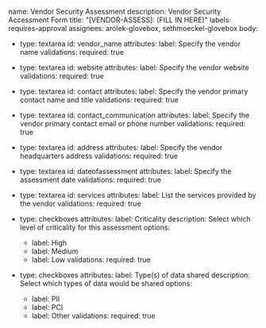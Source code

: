 name: Vendor Security Assessment
description: Vendor Security Accessment Form
title: "[VENDOR-ASSESS]: (FILL IN HERE)"
labels: requires-approval
assignees: arolek-glovebox, sethmoeckel-glovebox
body:
  - type: textarea
    id: vendor_name
    attributes:
      label: Specify the vendor name
    validations:
      required: true

  - type: textarea
    id: website
    attributes:
      label: Specify the vendor website
    validations:
      required: true

  - type: textarea
    id: contact
    attributes:
      label: Specify the vendor primary contact name and title
    validations:
      required: true

  - type: textarea
    id: contact_communication
    attributes:
      label: Specify the vendor primary contact email or phone number
    validations:
      required: true

  - type: textarea
    id: address
    attributes:
      label: Specify the vendor headquarters address
    validations:
      required: true

  - type: textarea
    id: dateofassessment
    attributes:
      label: Specify the assessment date
    validations:
      required: true

  - type: textarea
    id: services
    attributes:
      label: List the services provided by the vendor
    validations:
      required: true

  - type: checkboxes
    attributes:
      label: Criticality
      description: Select which level of criticality for this assessment
      options:
      - label: High
      - label: Medium
      - label: Low
    validations:
      required: true

  - type: checkboxes
    attributes:
      label: Type(s) of data shared
      description: Select which types of data would be shared
      options:
      - label: PII
      - label: PCI
      - label: Other
    validations:
      required: true
